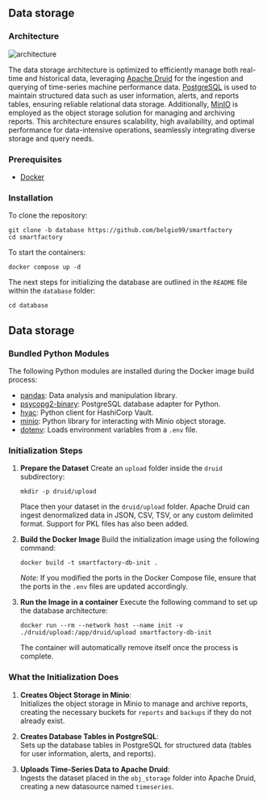 
## Data storage

### Architecture

![architecture](https://github.com/user-attachments/assets/557bcb98-e7d7-4130-8801-3e2351bc5830)

The data storage architecture is optimized to efficiently manage both real-time and historical data, leveraging [Apache Druid](https://druid.apache.org/) for the ingestion and querying of time-series machine performance data. [PostgreSQL](https://www.postgresql.org/) is used to maintain structured data such as user information, alerts, and reports tables, ensuring reliable relational data storage. Additionally, [MinIO](https://min.io/) is employed as the object storage solution for managing and archiving reports. 
This architecture ensures scalability, high availability, and optimal performance for data-intensive operations, seamlessly integrating diverse storage and query needs.

### Prerequisites

+ [Docker](https://www.docker.com/get-started/) 

### Installation

To clone the repository:
```
git clone -b database https://github.com/belgio99/smartfactory
cd smartfactory
```
To start the containers:

```
docker compose up -d
```
The next steps for initializing the database are outlined in the `README` file within the `database` folder:

```
cd database
```


## Data storage

### Bundled Python Modules

The following Python modules are installed during the Docker image build process:
+ [pandas](https://pandas.pydata.org/): Data analysis and manipulation library.
+ [psycopg2-binary](https://pypi.org/project/psycopg2-binary/): PostgreSQL database adapter for Python.
+ [hvac](https://pypi.org/project/hvac/): Python client for HashiCorp Vault.
+ [minio](https://min.io/docs/minio/linux/developers/python/minio-py.html): Python library for interacting with Minio object storage.
+ [dotenv](https://pypi.org/project/python-dotenv/): Loads environment variables from a `.env` file.

### Initialization Steps

1. **Prepare the Dataset** 
		Create an `upload` folder inside the `druid` subdirectory:
	``` 
	mkdir -p druid/upload 
	``` 
	 Place then your dataset in the `druid/upload` folder. 
	 Apache Druid can ingest denormalized data in JSON, CSV, TSV, or any custom delimited format. Support for PKL files has also been added.
 
2. **Build the Docker Image** 
	Build the initialization image using the following command:
	``` 
	docker build -t smartfactory-db-init .
	``` 
	_Note:_ If you modified the ports in the Docker Compose file, ensure that the ports in the `.env` files are updated accordingly.
3. **Run the Image in a container**
	Execute the following command to set up the database architecture:
	``` 
	docker run --rm --network host --name init -v ./druid/upload:/app/druid/upload smartfactory-db-init
	``` 
	The container will automatically remove itself once the process is complete.
### What the Initialization Does

1.  **Creates Object Storage in Minio**:  
    Initializes the object storage in Minio to manage and archive reports, creating the necessary buckets for `reports` and `backups` if they do not already exist.
    
2.  **Creates Database Tables in PostgreSQL**:  
    Sets up the database tables in PostgreSQL for structured data (tables for user information, alerts, and reports).
    
3.  **Uploads Time-Series Data to Apache Druid**:  
    Ingests the dataset placed in the `obj_storage` folder into Apache Druid, creating a new datasource named `timeseries`.

	
